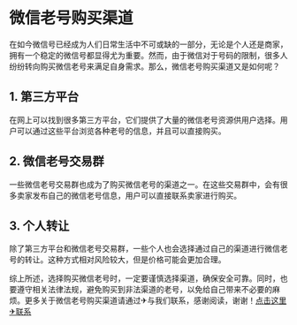 # 微信老号购买渠道

在如今微信号已经成为人们日常生活中不可或缺的一部分，无论是个人还是商家，拥有一个稳定的微信号都显得尤为重要。然而，由于微信对于号码的限制，很多人纷纷转向购买微信老号来满足自身需求。那么，微信老号购买渠道又是如何呢？

## 1. 第三方平台

在网上可以找到很多第三方平台，它们提供了大量的微信老号资源供用户选择。用户可以通过这些平台浏览各种老号的信息，并且可以直接购买。

## 2. 微信老号交易群

一些微信老号交易群也成为了购买微信老号的渠道之一。在这些交易群中，会有很多卖家发布自己的微信老号信息，用户可以直接联系卖家进行购买。

## 3. 个人转让

除了第三方平台和微信老号交易群，一些个人也会选择通过自己的渠道进行微信老号的转让。这种方式相对风险较大，但是价格可能会更加合理。

综上所述，选择购买微信老号时，一定要谨慎选择渠道，确保安全可靠。同时，也要遵守相关法律法规，避免购买到非法渠道的老号，以免给自己带来不必要的麻烦。更多关于微信老号购买渠道请通过✈与我们联系，感谢阅读，谢谢！[点击这里✈联系](https://t.me/LM999bot)